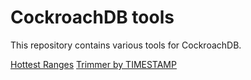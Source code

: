 # CockroachDB tools
This repository contains various tools for CockroachDB.

[Hottest Ranges](hottest_ranges)
[Trimmer by TIMESTAMP](trimmer)
